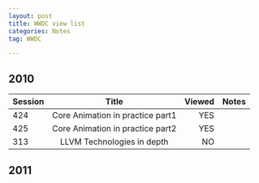 ```yaml
---
layout: post
title: WWDC view list
categories: Notes
tag: WWDC

---
```


## 2010

| Session  | Title  | Viewed | Notes |
|:---------|:------:| ------:| -----:|
| 424 | Core Animation in practice part1 | YES | 
| 425 | Core Animation in practice part2 | YES | 
| 313 | LLVM Technologies in depth | NO | 

## 2011

